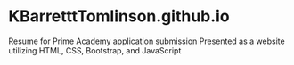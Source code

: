 # KBarretttTomlinson.github.io

Resume for Prime Academy application submission
Presented as a website utilizing HTML, CSS, Bootstrap, and JavaScript
